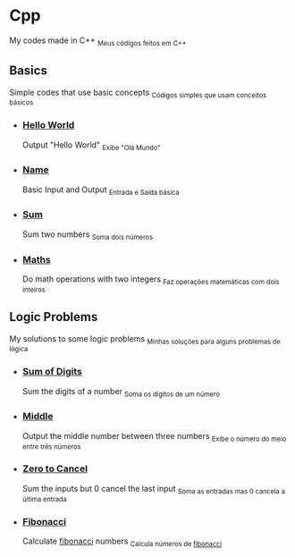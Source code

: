 # **Cpp**
My codes made in C++
<sub>Meus códigos feitos em C++</sub>

## Basics
Simple codes that use basic concepts
<sub>Códigos simples que usam conceitos básicos</sub>

- ### [Hello World](Basics/HelloWorld.cpp)
  Output "Hello World"
  <sub>Exibe "Olá Mundo"</sub>
- ### [Name](Basics/Name.cpp)
  Basic Input and Output
  <sub>Entrada e Saída básica</sub>
- ### [Sum](Basics/Sum.cpp)
  Sum two numbers
  <sub>Soma dois números</sub>
- ### [Maths](Basics/Maths.cpp)
  Do math operations with two integers
  <sub>Faz operações matemáticas com dois inteiros</sub>

## Logic Problems
My solutions to some logic problems
<sub>Minhas soluções para alguns problemas de lógica</sub>

- ### [Sum of Digits](LogicProblems/Digits.cpp)
  Sum the digits of a number
  <sub>Soma os dígitos de um número</sub>
- ### [Middle](LogicProblems/Middle.cpp)
  Output the middle number between three numbers
  <sub>Exibe o número do meio entre três números</sub>
- ### [Zero to Cancel](LogicProblems/Zero.cpp)
  Sum the inputs but 0 cancel the last input
  <sub>Soma as entradas mas 0 cancela a última entrada</sub>
- ### [Fibonacci](LogicProblems/Fibonacci.cpp)
  Calculate [fibonacci](https://en.wikipedia.org/wiki/Fibonacci_sequence) numbers
  <sub>Calcula números de [fibonacci](https://pt.wikipedia.org/wiki/Sequ%C3%AAncia_de_Fibonacci)</sub>

<!--Tutorial de formatação do README
Formatação:
  Títulos(# texto) quanto mais # menor a prioridade do título
  Negrito(**texto**)
  Itálico(*texto*)
  Negrito+Itálico(***texto***)
  Tachado(~~texto~~)
  Subscrito(<sub>texto</sub>)
  Sobrescrito(<sup>texto</sup>)
Citação:
  > texto
Código:
  'código de uma linha'
  '''
  codigo
  de varias
  linhas
  '''
Link:
  [texto clicável](link que ele leva) Link pode ser o endereço de algum arquivo
  ![nome de imagem](link de uma imagem) Mostrar imagens
Listas:
  - texto
    1. texto (Essa lista está dentro da anterior)
  Lista de tarefas:
  - [x] texto
  - [ ] texto
Menções:
  @Nick
Emojis:
  :codigodoemoji:
  Link dos códigos https://github.com/ikatyang/emoji-cheat-sheet/blob/master/README.md
Rodapé:
  [^1] Cria link para uma linha no rodapé
  No rodapé:
    [^1]: texto que o link leva
Alertas:
  > [!NOTE]
  > Texto em nota
  > [!IMPORTANT]
  > Texto importante
  > [!WARNING]
  > Texto de aviso
-->
